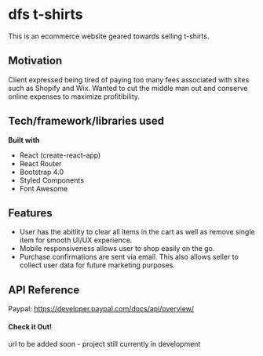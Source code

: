 # dfs t-shirts
This is an ecommerce website geared towards selling t-shirts.

## Motivation
Client expressed being tired of paying too many fees associated with sites such as Shopify and Wix. Wanted to cut the middle man out and conserve online expenses to maximize profitibility.

## Tech/framework/libraries used
<b>Built with</b>
- React (create-react-app)
- React Router
- Bootstrap 4.0
- Styled Components
- Font Awesome

## Features
* User has the abitlity to clear all items in the cart as well as remove single item for smooth UI/UX experience. 
* Mobile responsiveness allows user to shop easily on the go. 
* Purchase confirmations are sent via email. This also allows seller to collect user data for future marketing purposes. 

## API Reference
Paypal: https://developer.paypal.com/docs/api/overview/


#### Check it Out!
url to be added soon - project still currently in development